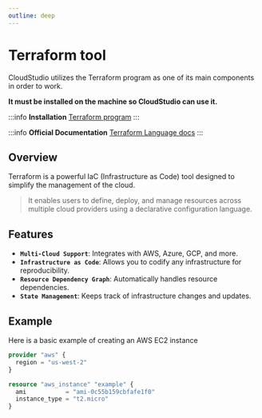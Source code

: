 ```yaml
---
outline: deep
---
```


# Terraform tool

CloudStudio utilizes the Terraform program as one of its main components in order to work.

**It must be installed on the machine so CloudStudio can use it.**

:::info **Installation**
[Terraform program](https://developer.hashicorp.com/terraform/language)
:::

:::info **Official Documentation**
[Terraform Language docs](https://developer.hashicorp.com/terraform/language)
:::

## Overview
Terraform is a powerful IaC (Infrastructure as Code) tool designed to simplify the management of the cloud. 

> It enables users to define, deploy, and manage resources across multiple cloud providers using a declarative configuration language.

## Features
- **`Multi-Cloud Support`**: Integrates with AWS, Azure, GCP, and more.
- **`Infrastructure as Code`**: Allows you to codify any infrastructure for reproducibility.
- **`Resource Dependency Graph`**: Automatically handles resource dependencies.
- **`State Management`**: Keeps track of infrastructure changes and updates.

## Example

Here is a basic example of creating an AWS EC2 instance

```terraform
provider "aws" {
  region = "us-west-2"
}

resource "aws_instance" "example" {
  ami           = "ami-0c55b159cbfafe1f0"
  instance_type = "t2.micro"
}
```